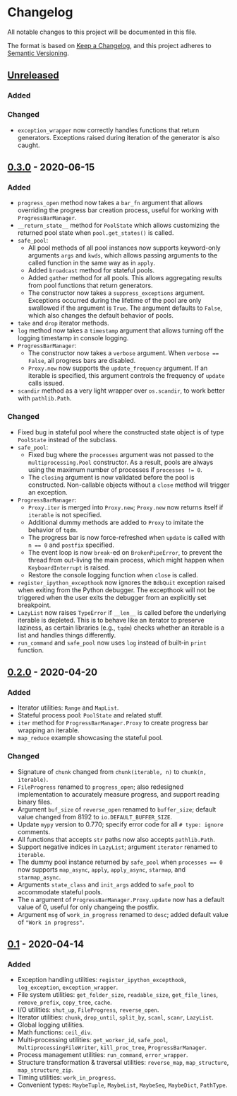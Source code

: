 # Changelog
All notable changes to this project will be documented in this file.

The format is based on [Keep a Changelog](https://keepachangelog.com/en/1.0.0/),
and this project adheres to [Semantic Versioning](https://semver.org/spec/v2.0.0.html).

## [Unreleased]
### Added
### Changed
- `exception_wrapper` now correctly handles functions that return generators. Exceptions raised during iteration of the
  generator is also caught.

## [0.3.0] - 2020-06-15
### Added
- `progress_open` method now takes a `bar_fn` argument that allows overriding the progress bar creation process, useful
  for working with `ProgressBarManager`.
- `__return_state__` method for `PoolState` which allows customizing the returned pool state when `pool.get_states()` is
  called.
- `safe_pool`:
    - All pool methods of all pool instances now supports keyword-only arguments `args` and `kwds`, which allows passing
      arguments to the called function in the same way as in `apply`.
    - Added `broadcast` method for stateful pools.
    - Added `gather` method for all pools. This allows aggregating results from pool functions that return generators.
    - The constructor now takes a `suppress_exceptions` argument. Exceptions occurred during the lifetime of the pool
      are only swallowed if the argument is `True`. The argument defaults to `False`, which also changes the default
      behavior of pools.
- `take` and `drop` iterator methods.
- `log` method now takes a `timestamp` argument that allows turning off the logging timestamp in console logging.
- `ProgressBarManager`:
    - The constructor now takes a `verbose` argument. When `verbose == False`, all progress bars are disabled.
    - `Proxy.new` now supports the `update_frequency` argument. If an iterable is specified, this argument controls the
      frequency of `update` calls issued.
- `scandir` method as a very light wrapper over `os.scandir`, to work better with `pathlib.Path`.

### Changed
- Fixed bug in stateful pool where the constructed state object is of type `PoolState` instead of the subclass.
- `safe_pool`:
    - Fixed bug where the `processes` argument was not passed to the `multiprocessing.Pool` constructor. As a result,
      pools are always using the maximum number of processes if `processes != 0`.
    - The `closing` argument is now validated before the pool is constructed. Non-callable objects without a `close`
      method will trigger an exception.
- `ProgressBarManager`:
    - `Proxy.iter` is merged into `Proxy.new`; `Proxy.new` now returns itself if `iterable` is not specified.
    - Additional dummy methods are added to `Proxy` to imitate the behavior of `tqdm`.
    - The progress bar is now force-refreshed when `update` is called with `n == 0` and `postfix` specified.
    - The event loop is now `break`-ed on `BrokenPipeError`, to prevent the thread from out-living the main process,
      which might happen when `KeyboardInterrupt` is raised.
    - Restore the console logging function when `close` is called.
- `register_ipython_excepthook` now ignores the `BdbQuit` exception raised when exiting from the Python debugger. The
  excepthook will not be triggered when the user exits the debugger from an explicitly set breakpoint.
- `LazyList` now raises `TypeError` if `__len__` is called before the underlying iterable is depleted. This is to
  behave like an iterator to preserve laziness, as certain libraries (e.g., `tqdm`) checks whether an iterable is a list
  and handles things differently.
- `run_command` and `safe_pool` now uses `log` instead of built-in `print` function.

## [0.2.0] - 2020-04-20
### Added
- Iterator utilities: `Range` and `MapList`.
- Stateful process pool: `PoolState` and related stuff.
- `iter` method for `ProgressBarManager.Proxy` to create progress bar wrapping an iterable.
- `map_reduce` example showcasing the stateful pool.

### Changed
- Signature of `chunk` changed from `chunk(iterable, n)` to `chunk(n, iterable)`.
- `FileProgress` renamed to `progress_open`; also redesigned implementation to accurately measure progress, and support
  reading binary files.
- Argument `buf_size` of `reverse_open` renamed to `buffer_size`; default value changed from 8192 to
  `io.DEFAULT_BUFFER_SIZE`.
- Update `mypy` version to 0.770; specify error code for all `# type: ignore` comments.
- All functions that accepts `str` paths now also accepts `pathlib.Path`.
- Support negative indices in `LazyList`; argument `iterator` renamed to `iterable`.
- The dummy pool instance returned by `safe_pool` when `processes == 0` now supports `map_async`, `apply`,
  `apply_async`, `starmap`, and `starmap_async`.
- Arguments `state_class` and `init_args` added to `safe_pool` to accommodate stateful pools.
- The `n` argument of `ProgressBarManager.Proxy.update` now has a default value of 0, useful for only changeing the
  postfix.
- Argument `msg` of `work_in_progress` renamed to `desc`; added default value of `"Work in progress"`.

## [0.1] - 2020-04-14
### Added
- Exception handling utilities: `register_ipython_excepthook`, `log_exception`, `exception_wrapper`.
- File system utilities: `get_folder_size`, `readable_size`, `get_file_lines`, `remove_prefix`, `copy_tree`, `cache`.
- I/O utilities: `shut_up`, `FileProgress`, `reverse_open`.
- Iterator utilities: `chunk`, `drop_until`, `split_by`, `scanl`, `scanr`, `LazyList`.
- Global logging utilities.
- Math functions: `ceil_div`.
- Multi-processing utilities: `get_worker_id`, `safe_pool`, `MultiprocessingFileWriter`, `kill_proc_tree`,
  `ProgressBarManager`.
- Process management utilities: `run_command`, `error_wrapper`.
- Structure transformation & traversal utilities: `reverse_map`, `map_structure`, `map_structure_zip`.
- Timing utilities: `work_in_progress`.
- Convenient types: `MaybeTuple`, `MaybeList`, `MaybeSeq`, `MaybeDict`, `PathType`.

[Unreleased]: https://github.com/huzecong/flutes/compare/v0.3.0...HEAD
[0.3.0]: https://github.com/huzecong/flutes/compare/v0.2.0...v0.3.0
[0.2.0]: https://github.com/huzecong/flutes/compare/v0.1...v0.2.0
[0.1]: https://github.com/huzecong/flutes/releases/tag/v0.1

